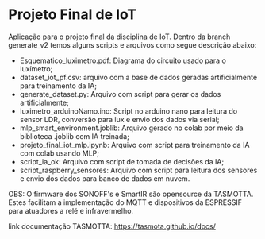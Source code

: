 # Projeto Final de IoT

Aplicação para o projeto final da disciplina de IoT.
Dentro da branch generate_v2 temos alguns scripts e arquivos como segue descrição abaixo:

- Esquematico_luximetro.pdf: Diagrama do circuito usado para o luxímetro;
- dataset_iot_pf.csv: arquivo com a base de dados geradas artificialmente para treinamento da IA;
- generate_dataset.py: Arquivo com script para gerar os dados artificialmente;
- luximetro_arduinoNamo.ino: Script no arduino nano para leitura do sensor LDR, conversão para lux e envio dos dados via serial;
- mlp_smart_environment.joblib: Arquivo gerado no colab por meio da biblioteca .joblib com IA treinada;
- projeto_final_iot_mlp.ipynb: Arquivo com script para treinamento da IA com colab usando MLP;
- script_ia_ok: Arquivo com script de tomada de decisões da IA;
- script_raspberry_sensores: Arquivo com script para leitura dos sensores e envio dos dados para banco de dados em nuvem.


OBS: O firmware dos SONOFF's e SmartIR são opensource da TASMOTTA. Estes facilitam a implementação do MQTT e dispositivos da ESPRESSIF para atuadores a relé e infravermelho.

link documentação TASMOTTA: https://tasmota.github.io/docs/
